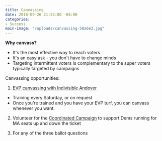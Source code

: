 ```yaml
---
title: Canvassing
date: 2018-09-26 21:52:00 -04:00
categories:
- Success
main-image: "/uploads/canvassing-58a6e3.jpg"
---
```


**Why canvass?**
* It's the most effective way to reach voters
* It's an easy ask - you don't have to change minds
* Targeting intermittent voters is complementary to the super voters typically targeted by campaigns

Canvassing opportunities:
1. [EVP canvassing with Indivisible Andover](https://bit.ly/2LPgjfV)
* Training every Saturday, or on request
* Once you're trained and you have your EVP turf, you can canvass whenever you want. 

2. Volunteer for the [Coordinated Campaign](https://act.myngp.com/Forms/-5510369440999142400) to support Dems running for MA seats up and down the ticket

3. For any of the three ballot questions